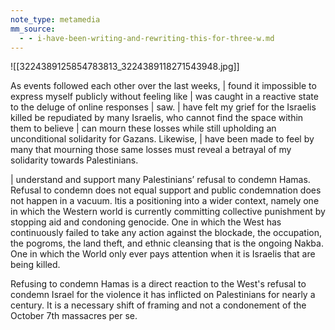 ```yaml
---
note_type: metamedia
mm_source:
  - - i-have-been-writing-and-rewriting-this-for-three-w.md
---
```


![[3224389125854783813_3224389118271543948.jpg]]

As events followed each other over the last weeks, | found it
impossible to express myself publicly without feeling like | was
caught in a reactive state to the deluge of online responses |
saw. | have felt my grief for the Israelis killed be repudiated by
many Israelis, who cannot find the space within them to
believe | can mourn these losses while still upholding an
unconditional solidarity for Gazans. Likewise, | have been
made to feel by many that mourning those same losses must
reveal a betrayal of my solidarity towards Palestinians.

| understand and support many Palestinians’ refusal to
condemn Hamas. Refusal to condemn does not equal support
and public condemnation does not happen in a vacuum. ltis a
positioning into a wider context, namely one in which the
Western world is currently committing collective punishment
by stopping aid and condoning genocide. One in which the
West has continuously failed to take any action against the
blockade, the occupation, the pogroms, the land theft, and
ethnic cleansing that is the ongoing Nakba. One in which the
World only ever pays attention when it is Israelis that are
being killed.

Refusing to condemn Hamas is a direct reaction to the West's
refusal to condemn Israel for the violence it has inflicted on
Palestinians for nearly a century. It is a necessary shift of
framing and not a condonement of the October 7th massacres
per se.

